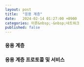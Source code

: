 ```yaml
---
layout: post
title:  "응용 계층"
date:   2024-02-14 01:27:00 +0900
categories: 이론&nbsp;-&nbsp;네트워크
published: false
---
```


### 응용 계층
### 응용 계층 프로토콜 및 서비스